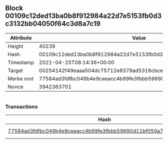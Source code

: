 ## Block 00109c12ded13ba0b8f912984a22d7e5153fb0d3c3132bb04050f64c3d8a7c19

Attribute | Value
--- | ---
Height | 40239
Hash | 00109c12ded13ba0b8f912984a22d7e5153fb0d3c3132bb04050f64c3d8a7c19
Timestamp | 2021-04-25T08:14:36+00:00
Target | 00254142f49eaaa504dc75712e8378ad5316cbcead634704b3734b6271167cc4
Merke root | 77584ad3fdfbc049b4e9ceeacc4b99fe3fbbb59690d11bf050a7508a8987d912
Nonce | 3942363701

```

```

### Transactions

Hash | Amount
--- | ---
[77584ad3fdfbc049b4e9ceeacc4b99fe3fbbb59690d11bf050a7508a8987d912](77584ad3fdfbc049b4e9ceeacc4b99fe3fbbb59690d11bf050a7508a8987d912.md) | 10.00000000 SKEPTI 
